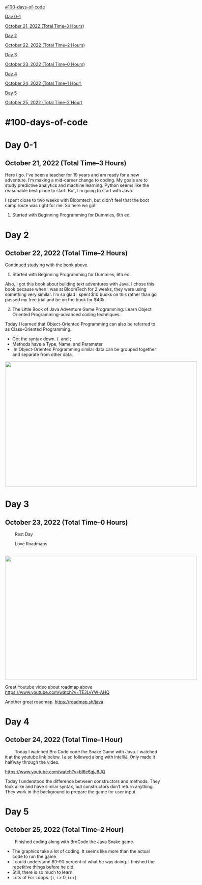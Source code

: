 <html>
<head>
    <meta content="text/html; charset=UTF-8" http-equiv="content-type">
  
</head>
<body class="c3 doc-content"><h1 class="c8" id="h.rh72fkf95wli"><span class="c4"></span></h1>
<p class="c22"><span class="c5"><a class="c1" href="#h.5babowlhdlc">#100-days-of-code</a></span></p>
<p class="c2"><span class="c5"><a class="c1" href="#h.g880d3dwdpp2">Day 0-1</a></span></p>
<p class="c11"><span class="c5"><a class="c1"
                                   href="#h.gtdw81qsq6t1">October 21, 2022 (Total Time&ndash;3 Hours)</a></span></p>
<p class="c2"><span class="c5"><a class="c1" href="#h.61dwmq4wwtie">Day 2</a></span></p>
<p class="c11"><span class="c5"><a class="c1"
                                   href="#h.59017q551som">October 22, 2022 (Total Time&ndash;2 Hours)</a></span></p>
<p class="c2"><span class="c5"><a class="c1" href="#h.o2mckfiwy9ej">Day 3</a></span></p>
<p class="c11"><span class="c5"><a class="c1"
                                   href="#h.aq3jp95sfk0k">October 23, 2022 (Total Time&ndash;0 Hours)</a></span></p>
<p class="c2"><span class="c5"><a class="c1" href="#h.vrk0ixeto6ua">Day 4</a></span></p>
<p class="c11"><span class="c5"><a class="c1"
                                   href="#h.kj0nigd7aong">October 24, 2022 (Total Time&ndash;1 Hour)</a></span></p>
<p class="c2"><span class="c5"><a class="c1" href="#h.n826tuclsckn">Day 5</a></span></p>
<p class="c17"><span class="c5"><a class="c1"
                                   href="#h.n83hizl3b32c">October 25, 2022 (Total Time&ndash;2 Hour)</a></span></p>
<p class="c7"><span class="c0"></span></p>
<h1 class="c8" id="h.9xdyx2mdncg7"><span class="c4"></span></h1>
<h1 class="c8" id="h.3csrseju0p7x"><span class="c4"></span></h1>
<hr style="page-break-before:always;display:none;">
<h1 class="c8" id="h.b5b7edsrzd1l"><span class="c4"></span></h1>
<h1 class="c19" id="h.5babowlhdlc"><span class="c4">#100-days-of-code</span></h1>
<p class="c7"><span class="c0"></span></p>
<h1 class="c19" id="h.g880d3dwdpp2"><span class="c4">Day 0-1</span></h1>
<h2 class="c12" id="h.gtdw81qsq6t1"><span class="c13">October 21, 2022 (Total Time&ndash;3 Hours)</span></h2>
<p class="c7"><span class="c0"></span></p>
<p class="c9"><span class="c0">Here I go. I&rsquo;ve been a teacher for 19 years and am ready for a new adventure. I&rsquo;m making a mid-career change to coding. My goals are to study predictive analytics and machine learning. Python seems like the reasonable best place to start. But, I&rsquo;m going to start with Java.</span>
</p>
<p class="c7"><span class="c0"></span></p>
<p class="c9"><span class="c0">I spent close to two weeks with Bloomtech, but didn&rsquo;t feel that the boot camp route was right for me. So here we go!</span>
</p>
<p class="c7"><span class="c0"></span></p>
<ol class="c16 lst-kix_f1wnowk9gitm-0 start" start="1">
    <li class="c9 c10 li-bullet-0"><span class="c20">Started with Beginning Programming for Dummies</span><span
            class="c0">, 6th ed. </span></li>
</ol>
<p class="c7"><span class="c0"></span></p>
<h1 class="c19" id="h.61dwmq4wwtie"><span class="c4">Day 2</span></h1>
<h2 class="c12" id="h.59017q551som"><span class="c13">October 22, 2022 (Total Time&ndash;2 Hours)</span></h2>
<p class="c7"><span class="c0"></span></p>
<p class="c9"><span class="c0">Continued studying with the book above.</span></p>
<ol class="c16 lst-kix_o7wo1dkb83sq-0 start" start="1">
    <li class="c9 c10 li-bullet-0"><span class="c20">Started with Beginning Programming for Dummies</span><span
            class="c0">, 6th ed.</span></li>
</ol>
<p class="c7"><span class="c0"></span></p>
<p class="c9"><span class="c0">Also, I got this book about building text adventures with Java. I chose this book because when I was at BloomTech for 2 weeks, they were using something very similar. I&rsquo;m so glad I spent $10 bucks on this rather than go passed my free trial and be on the hook for $40k.</span>
</p>
<p class="c7"><span class="c0"></span></p>
<ol class="c16 lst-kix_o7wo1dkb83sq-0" start="2">
    <li class="c9 c10 li-bullet-0"><span class="c20">The Little Book of Java Adventure Game Programming: Learn Object Oriented Programming&ndash;advanced coding techniques.</span>
    </li>
</ol>
<p class="c7"><span class="c0"></span></p>
<p class="c9"><span class="c0">Today I learned that Object-Oriented Programming can also be referred to as Class-Oriented Programming.</span>
</p>
<ul class="c16 lst-kix_l58x9y9aqvp4-0 start">
    <li class="c9 c10 li-bullet-0"><span class="c0">Got the syntax down. { &nbsp;and ;</span></li>
    <li class="c9 c10 li-bullet-0"><span class="c0">Methods have a Type, Name, and Parameter</span></li>
    <li class="c9 c10 li-bullet-0"><span class="c0">.In Object-Oriented Programming similar data can be grouped together and separate from other data.</span>
    </li>
</ul>
<p class="c9 c21"><span
        style="overflow: hidden; display: inline-block; margin: 0.00px 0.00px; border: 0.00px solid #000000; transform: rotate(0.00rad) translateZ(0px); -webkit-transform: rotate(0.00rad) translateZ(0px); width: 624.00px; height: 406.67px;"><img
        alt="" src="images/image1.png"
        style="width: 624.00px; height: 406.67px; margin-left: 0.00px; margin-top: 0.00px; transform: rotate(0.00rad) translateZ(0px); -webkit-transform: rotate(0.00rad) translateZ(0px);"
        title=""></span></p>
<p class="c7"><span class="c0"></span></p>
<p class="c7"><span class="c0"></span></p>
<h1 class="c19" id="h.o2mckfiwy9ej"><span class="c4">Day 3</span></h1>
<h2 class="c12" id="h.aq3jp95sfk0k"><span class="c13">October 23, 2022 (Total Time&ndash;0 Hours)</span></h2>
<p class="c9"><span class="c0">&nbsp;&nbsp;&nbsp;&nbsp;&nbsp;&nbsp;&nbsp;&nbsp;Rest Day</span></p>
<p class="c9"><span class="c0">&nbsp;&nbsp;&nbsp;&nbsp;&nbsp;&nbsp;&nbsp;&nbsp;Love Roadmaps</span></p>
<p class="c9"><span>&nbsp;&nbsp;&nbsp;&nbsp;&nbsp;&nbsp;&nbsp;&nbsp;</span><span
        style="overflow: hidden; display: inline-block; margin: 0.00px 0.00px; border: 0.00px solid #000000; transform: rotate(0.00rad) translateZ(0px); -webkit-transform: rotate(0.00rad) translateZ(0px); width: 624.00px; height: 402.67px;"><img
        alt="" src="images/image2.png"
        style="width: 624.00px; height: 402.67px; margin-left: 0.00px; margin-top: 0.00px; transform: rotate(0.00rad) translateZ(0px); -webkit-transform: rotate(0.00rad) translateZ(0px);"
        title=""></span></p>
<p class="c7"><span class="c0"></span></p>
<p class="c9"><span>Great Youtube video about roadmap above </span><span class="c15"><a class="c1"
                                                                                        href="https://www.google.com/url?q=https://www.youtube.com/watch?v%3DTE3LyYW-AHQ&amp;sa=D&amp;source=editors&amp;ust=1666751210620035&amp;usg=AOvVaw0f2GJTm86dXuJLt-hXuac6">https://www.youtube.com/watch?v=TE3LyYW-AHQ</a></span>
</p>
<p class="c7"><span class="c0"></span></p>

<p class="c9"><span>Another great roadmap. </span><span class="c15"><a class="c1"
                                                                       href="https://www.google.com/url?q=https://roadmap.sh/java&amp;sa=D&amp;source=editors&amp;ust=1666751210620613&amp;usg=AOvVaw2XuXQ0-Tcwzt77xRIGBvR0">https://roadmap.sh/java</a></span>
</p>

<h1 class="c19" id="h.vrk0ixeto6ua"><span class="c4">Day 4</span></h1>
<h2 class="c12" id="h.kj0nigd7aong"><span class="c13">October 24, 2022 (Total Time&ndash;1 Hour)</span></h2>
<p class="c9"><span>&nbsp;&nbsp;&nbsp;&nbsp;&nbsp;&nbsp;&nbsp;&nbsp;Today I watched </span><span
        class="c23">Bro Code</span><span class="c0">&nbsp;code the Snake Game with Java. I watched it at the youtube link below. I also followed along with IntelliJ. Only made it halfway through the video.</span>
</p>
<p class="c6"><span class="c15"><a class="c1"
                                   href="https://www.google.com/url?q=https://www.youtube.com/watch?v%3DbI6e6qjJ8JQ&amp;sa=D&amp;source=editors&amp;ust=1666751210621203&amp;usg=AOvVaw10eOxs01xAGMIX_a_8lMfD">https://www.youtube.com/watch?v=bI6e6qjJ8JQ</a></span>
</p>
<p class="c6 c14"><span class="c0"></span></p>
<p class="c6"><span class="c0">Today I understood the difference between constructors and methods. They look alike and have similar syntax, but constructors don&rsquo;t return anything. They work in the background to prepare the game for user input.</span>
</p>
<h1 class="c19" id="h.n826tuclsckn"><span class="c4">Day 5</span></h1>
<h2 class="c12" id="h.n83hizl3b32c"><span class="c13">October 25, 2022 (Total Time&ndash;2 Hour)</span></h2>
<p class="c9"><span class="c0">&nbsp;&nbsp;&nbsp;&nbsp;&nbsp;&nbsp;&nbsp;&nbsp;Finished coding along with BroCode the Java Snake game. </span>
</p>
<ul class="c16 lst-kix_t8t2o9apdmgb-0 start">
    <li class="c9 c18 li-bullet-0"><span class="c0">The graphics take a lot of coding. It seems like more than the actual code to run the game</span>
    </li>
    <li class="c9 c18 li-bullet-0"><span class="c0">I could understand 80-90 percent of what he was doing. I finished the repetitive things before he did. </span>
    </li>
    <li class="c9 c18 li-bullet-0"><span class="c0">Still, there is so much to learn.</span></li>
    <li class="c9 c18 li-bullet-0"><span class="c0">Lots of For Loops. ( i, i &gt; 0, i++)</span></li>
</ul>
<p class="c6 c14"><span class="c0"></span></p></body>
</html>
